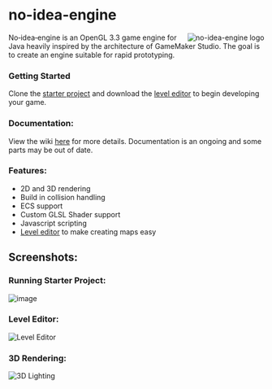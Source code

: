 # no-idea-engine
<img src="https://i.imgur.com/aIGEXcp.png" align="right" title="no-idea-engine logo">

No‑idea‑engine is an OpenGL 3.3 game engine for Java heavily inspired by the architecture of GameMaker Studio. The goal is to create an engine suitable for rapid prototyping.

### Getting Started

Clone the [starter project](https://github.com/retrogamer500/nie-starter-project) and download the [level editor](https://github.com/retrogamer500/nie-editor) to begin developing your game.

### Documentation:
View the wiki [here](https://github.com/retrogamer500/no-idea-engine/wiki) for more details. Documentation is an ongoing and some parts may be out of date.

### Features:
* 2D and 3D rendering
* Build in collision handling
* ECS support
* Custom GLSL Shader support
* Javascript scripting
* [Level editor](https://github.com/retrogamer500/nie-editor) to make creating maps easy

## Screenshots:

### Running Starter Project:
![image](https://github.com/retrogamer500/no-idea-engine/assets/48998885/b15381db-e116-4a0c-9377-446b0e2350cb)

### Level Editor:
![Level Editor](https://github.com/retrogamer500/no-idea-engine/assets/48998885/26d1d817-53d3-4f79-b3bf-b6af26ffbb93)

### 3D Rendering:
![3D Lighting](https://github.com/retrogamer500/no-idea-engine/assets/48998885/1b9a0a80-e3d9-45d1-ba5c-69b2c0f9bb8d)
